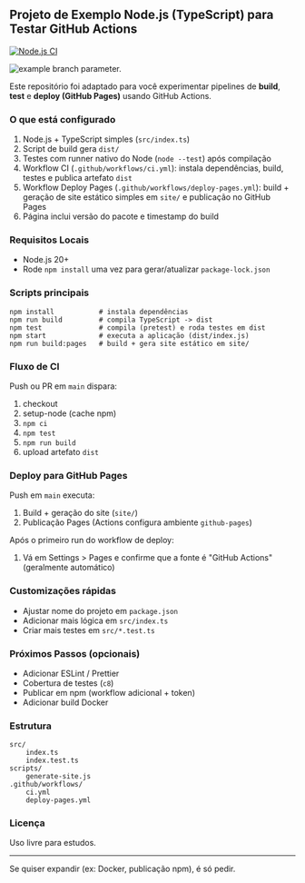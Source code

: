 ## Projeto de Exemplo Node.js (TypeScript) para Testar GitHub Actions

[![Node.js CI](https://github.com/estudosdevops1/estudo-workflow-templates/actions/workflows/node.js.yml/badge.svg?branch=dev)](https://github.com/estudosdevops1/estudo-workflow-templates/actions/workflows/node.js.yml)


![example branch parameter.](https://github.com/estudosdevops1/estudo-workflow-templates/actions/workflows/node.js.yml/badge.svg?branch=dev)


Este repositório foi adaptado para você experimentar pipelines de **build**, **test** e **deploy (GitHub Pages)** usando GitHub Actions.

### O que está configurado

1. Node.js + TypeScript simples (`src/index.ts`)
2. Script de build gera `dist/`
3. Testes com runner nativo do Node (`node --test`) após compilação
4. Workflow CI (`.github/workflows/ci.yml`): instala dependências, build, testes e publica artefato `dist`
5. Workflow Deploy Pages (`.github/workflows/deploy-pages.yml`): build + geração de site estático simples em `site/` e publicação no GitHub Pages
6. Página inclui versão do pacote e timestamp do build

### Requisitos Locais

- Node.js 20+
 - Rode `npm install` uma vez para gerar/atualizar `package-lock.json`

### Scripts principais

```
npm install           # instala dependências
npm run build         # compila TypeScript -> dist
npm test              # compila (pretest) e roda testes em dist
npm start             # executa a aplicação (dist/index.js)
npm run build:pages   # build + gera site estático em site/
```

### Fluxo de CI

Push ou PR em `main` dispara:
1. checkout
2. setup-node (cache npm)
3. `npm ci`
4. `npm test`
5. `npm run build`
6. upload artefato `dist`

### Deploy para GitHub Pages

Push em `main` executa:
1. Build + geração do site (`site/`)
2. Publicação Pages (Actions configura ambiente `github-pages`)

Após o primeiro run do workflow de deploy:
1. Vá em Settings > Pages e confirme que a fonte é "GitHub Actions" (geralmente automático)

### Customizações rápidas

- Ajustar nome do projeto em `package.json`
- Adicionar mais lógica em `src/index.ts`
- Criar mais testes em `src/*.test.ts`

### Próximos Passos (opcionais)

- Adicionar ESLint / Prettier
- Cobertura de testes (`c8`)
- Publicar em npm (workflow adicional + token)
- Adicionar build Docker

### Estrutura

```
src/
	index.ts
	index.test.ts
scripts/
	generate-site.js
.github/workflows/
	ci.yml
	deploy-pages.yml
```

### Licença

Uso livre para estudos.

---
Se quiser expandir (ex: Docker, publicação npm), é só pedir.
